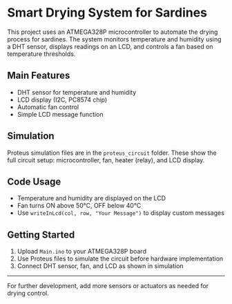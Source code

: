 # Smart Drying System for Sardines

This project uses an ATMEGA328P microcontroller to automate the drying process for sardines. The system monitors temperature and humidity using a DHT sensor, displays readings on an LCD, and controls a fan based on temperature thresholds.

## Main Features

- DHT sensor for temperature and humidity
- LCD display (I2C, PC8574 chip)
- Automatic fan control
- Simple LCD message function

## Simulation

Proteus simulation files are in the `proteus_circuit` folder. These show the full circuit setup: microcontroller, fan, heater (relay), and LCD display.

## Code Usage

- Temperature and humidity are displayed on the LCD
- Fan turns ON above 50°C, OFF below 40°C
- Use `writeInLcd(col, row, "Your Message")` to display custom messages

## Getting Started

1. Upload `Main.ino` to your ATMEGA328P board
2. Use Proteus files to simulate the circuit before hardware implementation
3. Connect DHT sensor, fan, and LCD as shown in simulation

---
For further development, add more sensors or actuators as needed for drying control.
